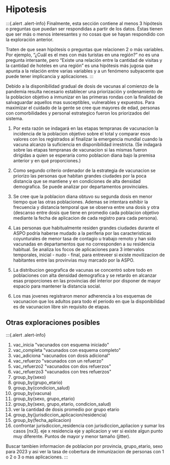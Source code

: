 # Hipotesis

:::{.alert .alert-info}
Finalmente, esta sección contiene al menos 3 hipótesis o preguntas que puedan ser respondidas a partir de los datos. Éstas tienen que ser más o menos interesantes y no cosas que se hayan respondido con la exploración anterior.

Traten de que sean hipótesis o preguntas que relacionen 2 o más variables. Por ejemplo, “¿Cuál es el mes con más turistas en una región?” no es una pregunta intersante, pero “Existe una relación entre la cantidad de visitas y la cantidad de hoteles en una región” es una hipótesis más jugosa que apunta a la relación entre varias variables y a un fenómeno subyacente que puede tener implicancia y aplicaciones.
:::

Debido a la disponibilidad gradual de dosis de vacunas al comienzo de la pandemia resulta necesario establecer una priorización y ordenamiento de la poblacion objetivo a inmunizar en las primeras rondas con la finalidad de salvaguardar aquellos mas susceptibles, vulnerables y expuestos. Para maximizar el cuidado de la gente se cree que mayores de edad, personas con comorbilidades y personal estrategico fueron los priorizados del sistema.

1. Por esta razón se indagará en las etapas tempranas de vacunacion la incidencia de la poblacion objetivo sobre el total y comparar esos valores con los registrados al finalizar la emergencia mundial cuando la vacuna alcanzo la suficiencia en disponibilidad irrestricta. (Se indagará sobre las etapas tempranas de vacunacion si las mismas fueron dirigidas a quien se esperaría como poblacion diana bajo la premisa anterior y en qué proporciones.)

1. Como segundo criterio ordenador de la estrategia de vacunacion se priorizo las personas que habitan grandes ciudades por la poca distancia que se mantiene y en condiciones de alta densidad demografica. Se puede analizar por departamentos provinciales.

1. Se cree que la poblacion diana obtuvo su segunda dosis en menor tiempo que las otras poblaciones. Ademas se intentara exhibir la frecuencia y distancia temporal que se observa entre una dosis y otra (descanso entre dosis que tiene en promedio cada poblacion objetivo mediante la fecha de aplicacion de cada registro para cada persona).

1. Las personas que habitualmente residen grandes ciudades durante el ASPO podría haberse mudado a la periferia por las caracteristicas coyunturales de menor tasa de contagio u trabajo remoto y han sido vacunadas en departamentos que no corresponden a su residencia habitual. Se analiza los focos de aplicaciones para 3 intervalos temporales, inicial - nudo - final, para entreveer si existe movilizacion de habitantes entre las provinvias muy marcado por la ASPO.

1. La distribucion geografica de vacunas se concentró sobre todo en poblaciones con alta densidad demografica y se retardo en alcanzar esas proporciones en las provincias del interior por disponer de mayor espacio para mantener la distancia social.

1. Los mas jovenes registraron menor adherencia a los esquemas de vacunacion que los adultos para todo el periodo en que la disponibilidad es de vacunacion libre sin requisito de etapas. 


## Otras exploraciones posibles
:::{.alert .alert-info}
1. vac_inicia "vacunados con esquema iniciado"
1. vac_completa "vacunados con esquema completo"
1. vac_adiciona "vacunados con dosis adicional"
1. vac_refuerzo "vacunados con un refuerzo"
1. vac_refuerzo2 "vacunados con dos refuerzos"
1. vac_refuerzo3 "vacunados con tres refuerzos"
1. group_by(sexo)
1. group_by(grupo_etario)
1. group_by(condicion_salud)
1. group_by(vacuna)
1. group_by(sexo, grupo_etario)
1. group_by(sexo, grupo_etario, condicion_salud)
1. ver la cantidad de dosis promedio por grupo etario
1. group_by(jurisdiccion_aplicacion/residencia)
1. group_by(fecha_aplicacion)
1. confrontar jurisdiccion_residencia con jurisdiccion_apliacion y sumar los casos [nx3]. eje x residencia eje y aplicacion y ver si existe algun punto muy diferente. Puntos de mayor y menor tamaño (jitter).

Buscar tambien informacion de poblacion por provincia, grupo_etario, sexo para 2023 y asi ver la tasa de cobertura de inmunizacion de personas con 1 o 2 o 3 o mas aplicaciones.
:::
